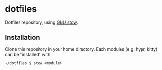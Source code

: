 # dotfiles
Dotfiles repository, using [GNU stow](https://www.gnu.org/software/stow/).

## Installation
Clone this repository in your home directory. Each modules (e.g. hypr, kitty) can be "installed" with 
```{sh}
~/dotfiles $ stow <module>
```